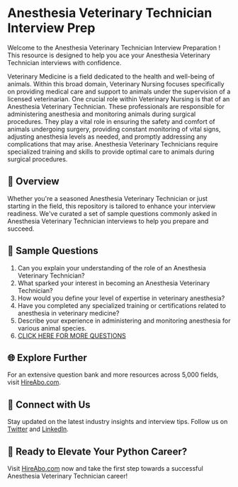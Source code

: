 # Anesthesia Veterinary Technician Interview Prep

Welcome to the Anesthesia Veterinary Technician Interview Preparation ! This resource is designed to help you ace your Anesthesia Veterinary Technician interviews with confidence.

Veterinary Medicine is a field dedicated to the health and well-being of animals. Within this broad domain, Veterinary Nursing focuses specifically on providing medical care and support to animals under the supervision of a licensed veterinarian. One crucial role within Veterinary Nursing is that of an Anesthesia Veterinary Technician. These professionals are responsible for administering anesthesia and monitoring animals during surgical procedures. They play a vital role in ensuring the safety and comfort of animals undergoing surgery, providing constant monitoring of vital signs, adjusting anesthesia levels as needed, and promptly addressing any complications that may arise. Anesthesia Veterinary Technicians require specialized training and skills to provide optimal care to animals during surgical procedures.

## 🚀 Overview

Whether you're a seasoned Anesthesia Veterinary Technician or just starting in the field, this repository is tailored to enhance your interview readiness. We've curated a set of sample questions commonly asked in Anesthesia Veterinary Technician interviews to help you prepare and succeed.

## 📝 Sample Questions

1. Can you explain your understanding of the role of an Anesthesia Veterinary Technician?
2. What sparked your interest in becoming an Anesthesia Veterinary Technician?
3. How would you define your level of expertise in veterinary anesthesia?
4. Have you completed any specialized training or certifications related to anesthesia in veterinary medicine?
5. Describe your experience in administering and monitoring anesthesia for various animal species.
6. [CLICK HERE FOR MORE QUESTIONS](https://hireabo.com/job/24_1_7/Anesthesia%20Veterinary%20Technician)

## 🌐 Explore Further

For an extensive question bank and more resources across 5,000 fields, visit [HireAbo.com](https://www.hireabo.com).

## 📱 Connect with Us

Stay updated on the latest industry insights and interview tips. Follow us on [Twitter](https://twitter.com/hireabo) and [LinkedIn](https://www.linkedin.com/in/hire-abo-3609972a8/).

## 🚀 Ready to Elevate Your Python Career?

Visit [HireAbo.com](https://www.hireabo.com) now and take the first step towards a successful Anesthesia Veterinary Technician career!